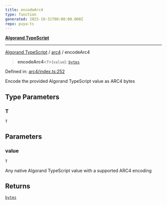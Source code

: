 ```yaml
---
title: encodeArc4
type: function
generated: 2025-10-31T00:00:00.000Z
repo: puya-ts
---
```


[**Algorand TypeScript**](docs/_md/README)

---

[Algorand TypeScript](docs/_md/modules) / [arc4](/reference/algorand-typescript/api/arc4/readme/) / encodeArc4

> **encodeArc4**\<`T`\>(`value`): [`bytes`](/reference/algorand-typescript/api/index/type-aliases/bytes/)

Defined in: [arc4/index.ts:252](https://github.com/algorandfoundation/puya-ts/blob/main/packages/algo-ts/src/arc4/index.ts#L252)

Encode the provided Algorand TypeScript value as ARC4 bytes

## Type Parameters

### T

`T`

## Parameters

### value

`T`

Any native Algorand TypeScript value with a supported ARC4 encoding

## Returns

[`bytes`](/reference/algorand-typescript/api/index/type-aliases/bytes/)

